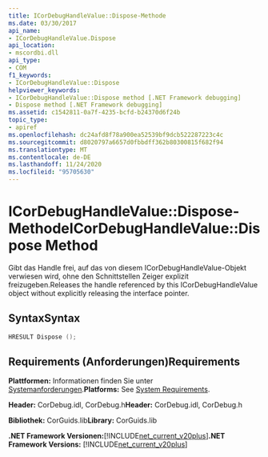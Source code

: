 ```yaml
---
title: ICorDebugHandleValue::Dispose-Methode
ms.date: 03/30/2017
api_name:
- ICorDebugHandleValue.Dispose
api_location:
- mscordbi.dll
api_type:
- COM
f1_keywords:
- ICorDebugHandleValue::Dispose
helpviewer_keywords:
- ICorDebugHandleValue::Dispose method [.NET Framework debugging]
- Dispose method [.NET Framework debugging]
ms.assetid: c1542811-0a7f-4235-bcfd-b24370d6f24b
topic_type:
- apiref
ms.openlocfilehash: dc24afd8f78a900ea52539bf9dcb522287223c4c
ms.sourcegitcommit: d8020797a6657d0fbbdff362b80300815f682f94
ms.translationtype: MT
ms.contentlocale: de-DE
ms.lasthandoff: 11/24/2020
ms.locfileid: "95705630"
---
```

# <a name="icordebughandlevaluedispose-method"></a><span data-ttu-id="66add-102">ICorDebugHandleValue::Dispose-Methode</span><span class="sxs-lookup"><span data-stu-id="66add-102">ICorDebugHandleValue::Dispose Method</span></span>

<span data-ttu-id="66add-103">Gibt das Handle frei, auf das von diesem ICorDebugHandleValue-Objekt verwiesen wird, ohne den Schnittstellen Zeiger explizit freizugeben.</span><span class="sxs-lookup"><span data-stu-id="66add-103">Releases the handle referenced by this ICorDebugHandleValue object without explicitly releasing the interface pointer.</span></span>  
  
## <a name="syntax"></a><span data-ttu-id="66add-104">Syntax</span><span class="sxs-lookup"><span data-stu-id="66add-104">Syntax</span></span>  
  
```cpp  
HRESULT Dispose ();  
```  
  
## <a name="requirements"></a><span data-ttu-id="66add-105">Requirements (Anforderungen)</span><span class="sxs-lookup"><span data-stu-id="66add-105">Requirements</span></span>  

 <span data-ttu-id="66add-106">**Plattformen:** Informationen finden Sie unter [Systemanforderungen](../../get-started/system-requirements.md).</span><span class="sxs-lookup"><span data-stu-id="66add-106">**Platforms:** See [System Requirements](../../get-started/system-requirements.md).</span></span>  
  
 <span data-ttu-id="66add-107">**Header:** CorDebug.idl, CorDebug.h</span><span class="sxs-lookup"><span data-stu-id="66add-107">**Header:** CorDebug.idl, CorDebug.h</span></span>  
  
 <span data-ttu-id="66add-108">**Bibliothek:** CorGuids.lib</span><span class="sxs-lookup"><span data-stu-id="66add-108">**Library:** CorGuids.lib</span></span>  
  
 <span data-ttu-id="66add-109">**.NET Framework Versionen:**[!INCLUDE[net_current_v20plus](../../../../includes/net-current-v20plus-md.md)]</span><span class="sxs-lookup"><span data-stu-id="66add-109">**.NET Framework Versions:** [!INCLUDE[net_current_v20plus](../../../../includes/net-current-v20plus-md.md)]</span></span>
